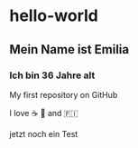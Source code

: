 # hello-world
## Mein Name ist Emilia
### Ich bin 36 Jahre alt

My first repository on GitHub

I love :coffee: :pizza: and :finland:

jetzt noch ein Test
